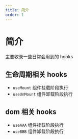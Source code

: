 ```yaml
---
title: 简介
order: 1
---
```


# 简介

主要收录一些日常会用到的 hooks

## 生命周期相关 hooks

- `useMount` 组件挂载阶段执行
- `useUnMount` 组件卸载阶段执行

## dom 相关 hooks

- `useAAA` 组件挂载阶段执行
- `useBBB` 组件卸载阶段执行
